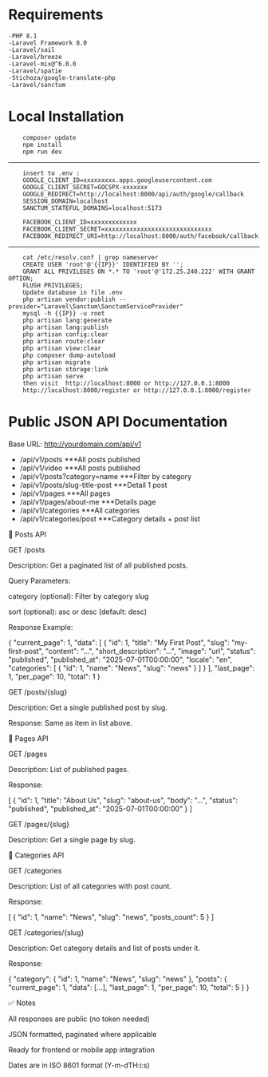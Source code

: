 # Requirements
    -PHP 8.1
    -Laravel Framework 8.0
    -Laravel/sail
    -Laravel/breeze
    -Laravel-mix@^6.0.0
    -Laravel/spatie
    -Stichoza/google-translate-php
    -Laravel/sanctum

# Local Installation
        composer update
        npm install
        npm run dev
   ----------------------------------------------     
        insert to .env :
        GOOGLE_CLIENT_ID=xxxxxxxxx.apps.googleusercontent.com
        GOOGLE_CLIENT_SECRET=GOCSPX-xxxxxxx
        GOOGLE_REDIRECT=http://localhost:8000/api/auth/google/callback
        SESSION_DOMAIN=localhost
        SANCTUM_STATEFUL_DOMAINS=localhost:5173

        FACEBOOK_CLIENT_ID=xxxxxxxxxxxxx
        FACEBOOK_CLIENT_SECRET=xxxxxxxxxxxxxxxxxxxxxxxxxxxxxx
        FACEBOOK_REDIRECT_URI=http://localhost:8000/auth/facebook/callback
  -------------------------------------------------------------------------------      
        cat /etc/resolv.conf | grep nameserver
        CREATE USER 'root'@'{{IP}}' IDENTIFIED BY '';
        GRANT ALL PRIVILEGES ON *.* TO 'root'@'172.25.240.222' WITH GRANT OPTION;
        FLUSH PRIVILEGES;
        Update database in file .env
        php artisan vendor:publish --provider="Laravel\Sanctum\SanctumServiceProvider"
        mysql -h {{IP}} -u root
        php artisan lang:generate
        php artisan lang:publish
        php artisan config:clear
        php artisan route:clear
        php artisan view:clear
        php composer dump-autoload
        php artisan migrate
        php artisan storage:link
        php artisan serve
        then visit  http://localhost:8000 or http://127.0.0.1:8000
        http://localhost:8000/register or http://127.0.0.1:8000/register


# Public JSON API Documentation

Base URL: http://yourdomain.com/api/v1

- /api/v1/posts	                    ***All posts published
- /api/v1/video	                    ***All posts published
- /api/v1/posts?category=name       ***Filter by category
- /api/v1/posts/slug-title-post	   ***Detail 1 post
- /api/v1/pages	            ***All pages    
- /api/v1/pages/about-me	***Details page   
- /api/v1/categories	    ***All categories
- /api/v1/categories/post	***Category details + post list


🔹 Posts API

GET /posts

Description: Get a paginated list of all published posts.

Query Parameters:

category (optional): Filter by category slug

sort (optional): asc or desc (default: desc)

Response Example:

{
  "current_page": 1,
  "data": [
    {
      "id": 1,
      "title": "My First Post",
      "slug": "my-first-post",
      "content": "...",
      "short_description": "...",
      "image": "url",
      "status": "published",
      "published_at": "2025-07-01T00:00:00",
      "locale": "en",
      "categories": [
        { "id": 1, "name": "News", "slug": "news" }
      ]
    }
  ],
  "last_page": 1,
  "per_page": 10,
  "total": 1
}

GET /posts/{slug}

Description: Get a single published post by slug.

Response: Same as item in list above.



🔹 Pages API

GET /pages

Description: List of published pages.

Response:

[
  {
    "id": 1,
    "title": "About Us",
    "slug": "about-us",
    "body": "...",
    "status": "published",
    "published_at": "2025-07-01T00:00:00"
  }
]

GET /pages/{slug}

Description: Get a single page by slug.




🔹 Categories API

GET /categories

Description: List of all categories with post count.

Response:

[
  {
    "id": 1,
    "name": "News",
    "slug": "news",
    "posts_count": 5
  }
]

GET /categories/{slug}

Description: Get category details and list of posts under it.

Response:

{
  "category": {
    "id": 1,
    "name": "News",
    "slug": "news"
  },
  "posts": {
    "current_page": 1,
    "data": [...],
    "last_page": 1,
    "per_page": 10,
    "total": 5
  }
}



✅ Notes

All responses are public (no token needed)

JSON formatted, paginated where applicable

Ready for frontend or mobile app integration

Dates are in ISO 8601 format (Y-m-dTH:i:s)


